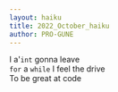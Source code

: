 ```yaml
---
layout: haiku
title: 2022_October_haiku
author: PRO-GUNE
---
```


I a'`int` gonna leave<br>
`for` a `while` I feel the drive<br>
To be great at code<br>

